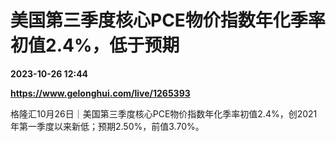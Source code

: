 # 美国第三季度核心PCE物价指数年化季率初值2.4%，低于预期

**2023-10-26 12:44**

**https://www.gelonghui.com/live/1265393**

格隆汇10月26日｜美国第三季度核心PCE物价指数年化季率初值2.4%，创2021年第一季度以来新低；预期2.50%，前值3.70%。